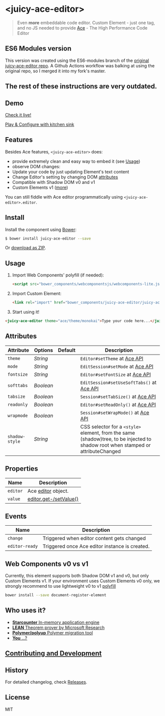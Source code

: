 # &lt;juicy-ace-editor&gt;

> Even <strong>more</strong> embeddable code editor.
> Custom Element - just one tag, and no JS needed to provide
> [Ace](http://ace.c9.io/) - The High Performance Code Editor

## ES6 Modules version

This version was created using the ES6-modules branch of the [original juicy-ace-editor repo](https://github.com/Tangerine-Community/juicy-ace-editor/tree/ES6-modules). A Github Actions workflow was balking at using the original repo, so I merged it into my fork's master. 

## The rest of these instructions are very outdated.

## Demo

[Check it live!](http://juicy.github.io/juicy-ace-editor)

[Play & Configure with kitchen sink](http://juicy.github.io/juicy-ace-editor/kitchen-sink.html)

## Features

Besides Ace features, `<juicy-ace-editor>` does:

 - provide extremely clean and easy way to embed it (see [Usage](#usage))
 - observe DOM changes:
  - Update your code by just updating Element's text content
  - Change Editor's setting by changing DOM [attributes](#attributes)
 - Compatible with Shadow DOM v0 and v1
 - Custom Elements v1 ([more](#web-components-v0-vs-v1))

You can still fiddle with Ace editor programmatically using `<juicy-ace-editor>.editor`.

## Install

Install the component using [Bower](http://bower.io/):

```sh
$ bower install juicy-ace-editor --save
```

Or [download as ZIP](https://github.com/juicy/juicy-ace-editor/archive/master.zip).

## Usage

1. Import Web Components' polyfill (if needed):

    ```html
    <script src="bower_components/webcomponentsjs/webcomponents-lite.js"></script>
    ```

2. Import Custom Element:

    ```html
    <link rel="import" href="bower_components/juicy-ace-editor/juicy-ace-editor.html">
    ```

3. Start using it!

   <!--
   ```
   <custom-element-demo>
     <template>
       <script src="../webcomponentsjs/webcomponents-lite.js"></script>
       <link rel="import" href="juicy-ace-editor.html">
       <next-code-block></next-code-block>
     </template>
   </custom-element-demo>
   ```
   -->

  ```html
  <juicy-ace-editor theme="ace/theme/monokai">Type your code here...</juicy-ace-editor>
  ```

## Attributes

Attribute  | Options   | Default | Description
---        | ---       | ---     | ---
`theme`    | *String*  |         | `Editor#setTheme` at [Ace API](http://ace.c9.io/#nav=api&api=editor)
`mode`     | *String*  |         | `EditSession#setMode` at [Ace API](http://ace.c9.io/#nav=api&api=edit_session)
`fontsize` | *String*  |         | `Editor#setFontSize` at [Ace API](http://ace.c9.io/#nav=api&api=editor)
`softtabs` | *Boolean* |         | `EditSession#setUseSoftTabs()` at [Ace API](http://ace.c9.io/#nav=api&api=edit_session)
`tabsize`  | *Boolean* |         | `Session#setTabSize()` at [Ace API](http://ace.c9.io/#nav=api&api=edit_session)
`readonly` | *Boolean* |         | `Editor#setReadOnly()` at [Ace API](http://ace.c9.io/#nav=api&api=editor)
`wrapmode` | *Boolean* |         | `Session#setWrapMode()` at [Ace API](http://ace.c9.io/#nav=api&api=edit_session)
`shadow-style` | *String* |      | CSS selector for a `<style>` element, from the same (shadow)tree, to be injected to shadow root when stamped or attributeChanged

## Properties

Name        |  Description
---         | ---
`editor`    | Ace [editor](http://ace.c9.io/#nav=api&api=editor) object.
`value`     | [editor.get-/setValue()](http://ace.c9.io/#nav=api&api=editor)

## Events

Name           |  Description
---            | ---
`change`       | Triggered when editor content gets changed
`editor-ready` | Triggered once Ace editor instance is created.

## Web Components v0 vs v1

Currently, this element supports both Shadow DOM v1 and v0, but only Custom Elements v1.
If your environment uses Custom Elements v0 only, we strongly recommend to use lightweight v0 to v1 [polyfill](https://github.com/WebReflection/document-register-element)
```sh
bower install --save document-register-element
```

## Who uses it?

- [**Starcounter** In-memory application engine](http://starcounter.com/)
- [**LEAN** Theorem prover by Microsoft Research](https://leanprover.github.io/)
- [**Polymer/polyup** Polymer migration tool](http://polymerlabs.github.io/polyup/)
- [**You** ...?](https://github.com/Juicy/juicy-ace-editor/edit/master/README.md#L107)


## [Contributing and Development](CONTRIBUTING.md)

## History

For detailed changelog, check [Releases](https://github.com/PuppetJs/redirect/releases).

## License

MIT
